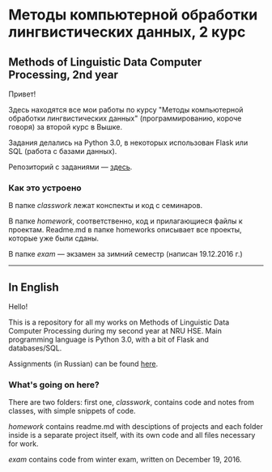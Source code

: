 # Методы компьютерной обработки лингвистических данных, 2 курс
## Methods of Linguistic Data Computer Processing, 2nd year

Привет!

Здесь находятся все мои работы по курсу "Методы компьютерной обработки лингвистических данных" (программированию, короче говоря) за второй курс в Вышке.

Задания делались на Python 3.0, в некоторых использован Flask или SQL (работа с базами данных).

Репозиторий с заданиями — [здесь](https://github.com/elmiram/2016learnpython/).

### Как это устроено
В папке *classwork* лежат конспекты и код с семинаров.

В папке *homework*, соответственно, код и прилагающиеся файлы к проектам. Readme.md в папке homeworks описывает все проекты, которые уже были сданы. 

В папке *exam* — экзамен за зимний семестр (написан 19.12.2016 г.)

---

## In English

Hello!

This is a repository for all my works on Methods of Linguistic Data Computer Processing during my second year at NRU HSE. Main programming language is Python 3.0, with a bit of Flask and databases/SQL.

Assignments (in Russian) can be found [here](https://github.com/elmiram/2016learnpython/).

### What's going on here?
There are two folders: first one, *classwork*, contains code and notes from classes, with simple snippets of code.

*homework* contains readme.md with desciptions of projects and each folder inside is a separate project itself, with its own code and all files necessary for work.

*exam* contains code from winter exam, written on December 19, 2016.
